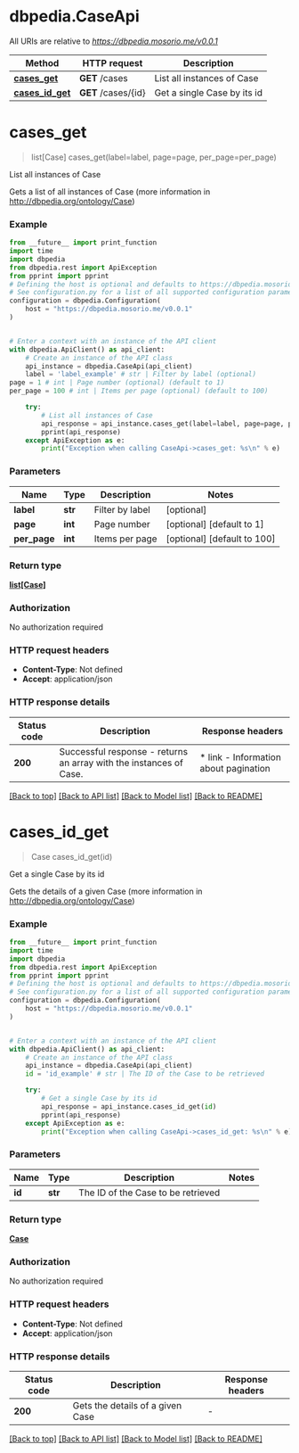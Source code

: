 # dbpedia.CaseApi

All URIs are relative to *https://dbpedia.mosorio.me/v0.0.1*

Method | HTTP request | Description
------------- | ------------- | -------------
[**cases_get**](CaseApi.md#cases_get) | **GET** /cases | List all instances of Case
[**cases_id_get**](CaseApi.md#cases_id_get) | **GET** /cases/{id} | Get a single Case by its id


# **cases_get**
> list[Case] cases_get(label=label, page=page, per_page=per_page)

List all instances of Case

Gets a list of all instances of Case (more information in http://dbpedia.org/ontology/Case)

### Example

```python
from __future__ import print_function
import time
import dbpedia
from dbpedia.rest import ApiException
from pprint import pprint
# Defining the host is optional and defaults to https://dbpedia.mosorio.me/v0.0.1
# See configuration.py for a list of all supported configuration parameters.
configuration = dbpedia.Configuration(
    host = "https://dbpedia.mosorio.me/v0.0.1"
)


# Enter a context with an instance of the API client
with dbpedia.ApiClient() as api_client:
    # Create an instance of the API class
    api_instance = dbpedia.CaseApi(api_client)
    label = 'label_example' # str | Filter by label (optional)
page = 1 # int | Page number (optional) (default to 1)
per_page = 100 # int | Items per page (optional) (default to 100)

    try:
        # List all instances of Case
        api_response = api_instance.cases_get(label=label, page=page, per_page=per_page)
        pprint(api_response)
    except ApiException as e:
        print("Exception when calling CaseApi->cases_get: %s\n" % e)
```

### Parameters

Name | Type | Description  | Notes
------------- | ------------- | ------------- | -------------
 **label** | **str**| Filter by label | [optional] 
 **page** | **int**| Page number | [optional] [default to 1]
 **per_page** | **int**| Items per page | [optional] [default to 100]

### Return type

[**list[Case]**](Case.md)

### Authorization

No authorization required

### HTTP request headers

 - **Content-Type**: Not defined
 - **Accept**: application/json

### HTTP response details
| Status code | Description | Response headers |
|-------------|-------------|------------------|
**200** | Successful response - returns an array with the instances of Case. |  * link - Information about pagination <br>  |

[[Back to top]](#) [[Back to API list]](../README.md#documentation-for-api-endpoints) [[Back to Model list]](../README.md#documentation-for-models) [[Back to README]](../README.md)

# **cases_id_get**
> Case cases_id_get(id)

Get a single Case by its id

Gets the details of a given Case (more information in http://dbpedia.org/ontology/Case)

### Example

```python
from __future__ import print_function
import time
import dbpedia
from dbpedia.rest import ApiException
from pprint import pprint
# Defining the host is optional and defaults to https://dbpedia.mosorio.me/v0.0.1
# See configuration.py for a list of all supported configuration parameters.
configuration = dbpedia.Configuration(
    host = "https://dbpedia.mosorio.me/v0.0.1"
)


# Enter a context with an instance of the API client
with dbpedia.ApiClient() as api_client:
    # Create an instance of the API class
    api_instance = dbpedia.CaseApi(api_client)
    id = 'id_example' # str | The ID of the Case to be retrieved

    try:
        # Get a single Case by its id
        api_response = api_instance.cases_id_get(id)
        pprint(api_response)
    except ApiException as e:
        print("Exception when calling CaseApi->cases_id_get: %s\n" % e)
```

### Parameters

Name | Type | Description  | Notes
------------- | ------------- | ------------- | -------------
 **id** | **str**| The ID of the Case to be retrieved | 

### Return type

[**Case**](Case.md)

### Authorization

No authorization required

### HTTP request headers

 - **Content-Type**: Not defined
 - **Accept**: application/json

### HTTP response details
| Status code | Description | Response headers |
|-------------|-------------|------------------|
**200** | Gets the details of a given Case |  -  |

[[Back to top]](#) [[Back to API list]](../README.md#documentation-for-api-endpoints) [[Back to Model list]](../README.md#documentation-for-models) [[Back to README]](../README.md)

